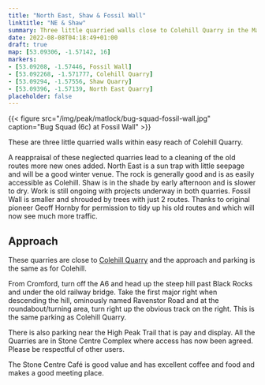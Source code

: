 ```yaml
---
title: "North East, Shaw & Fossil Wall"
linktitle: "NE & Shaw"
summary: Three little quarried walls close to Colehill Quarry in the Matlock area.
date: 2022-08-08T04:18:49+01:00
draft: true
map: [53.09306, -1.57142, 16]
markers:
- [53.09208, -1.57446, Fossil Wall]
- [53.092268, -1.571777, Colehill Quarry]
- [53.09294, -1.57556, Shaw Quarry]
- [53.09396, -1.57139, North East Quarry]
placeholder: false
---
```


{{< figure src="/img/peak/matlock/bug-squad-fossil-wall.jpg" caption="Bug Squad (6c) at Fossil Wall" >}}

These are three little quarried walls within easy reach of Colehill Quarry.

A reappraisal of these neglected quarries lead to a cleaning of the old routes more new ones added. North East is a sun trap with little seepage and will be a good winter venue. The rock is generally good and is as easily accessible as Colehill. Shaw is in the shade by early afternoon and is slower to dry. Work is still ongoing with projects underway in both quarries. Fossil Wall is smaller and shrouded by trees with just 2 routes. Thanks to original pioneer Geoff Hornby for permission to tidy up his old routes and which will now see much more traffic.

## Approach

These quarries are close to [Colehill Quarry](../colehill-quarry/) and the approach and parking is the same as for Colehill.

From Cromford, turn off the A6 and head up the steep hill past Black Rocks and under the old railway bridge. Take the first major right when descending the hill, ominously named Ravenstor Road and at the roundabout/turning area, turn right up the obvious track on the right. This is the same parking as Colehill Quarry. 

There is also parking near the High Peak Trail that is pay and display. All the Quarries are in Stone Centre Complex where access has now been agreed. Please be respectful of other users.

The Stone Centre Café is good value and has excellent coffee and food and makes a good meeting place.
